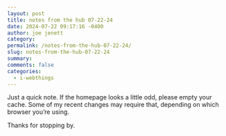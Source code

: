 ```yaml
---
layout: post
title: notes from the hub 07-22-24
date: 2024-07-22 09:17:16 -0400
author: joe jenett
category: 
permalink: /notes-from-the-hub-07-22-24/
slug: notes-from-the-hub-07-22-24
summary: 
comments: false
categories:
  - i-webthings
---
```

Just a quick note. If the homepage looks a little odd, please empty your cache. Some of my recent changes may require that, depending on which browser you’re using.

Thanks for stopping by.

<a href="https://brid.gy/publish/mastodon"></a>